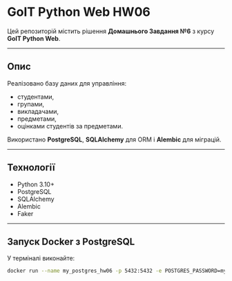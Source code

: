 # GoIT Python Web HW06

Цей репозиторій містить рішення **Домашнього Завдання №6** з курсу **GoIT Python Web**.

---

## Опис

Реалізовано базу даних для управління:
- студентами,
- групами,
- викладачами,
- предметами,
- оцінками студентів за предметами.

Використано **PostgreSQL**, **SQLAlchemy** для ORM і **Alembic** для міграцій.

---

## Технології

- Python 3.10+
- PostgreSQL
- SQLAlchemy
- Alembic
- Faker

---

## Запуск Docker з PostgreSQL

У терміналі виконайте:

```bash
docker run --name my_postgres_hw06 -p 5432:5432 -e POSTGRES_PASSWORD=mysecretpassword -d postgres
